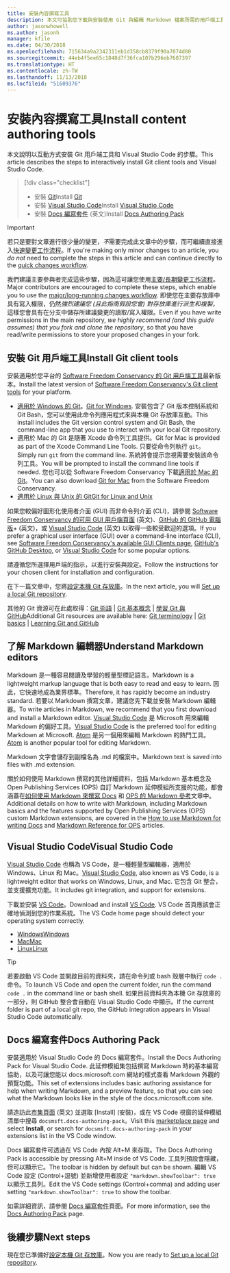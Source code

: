 ```yaml
---
title: 安裝內容撰寫工具
description: 本文可協助您下載與安裝使用 Git 與編輯 Markdown 檔案所需的用戶端工具。
author: jasonwhowell
ms.author: jasonh
manager: kfile
ms.date: 04/30/2018
ms.openlocfilehash: 715634a9a2342311eb1d358cb8379f90a7074d80
ms.sourcegitcommit: 44eb4f5ee65c1848d7f36fca107b296eb7687397
ms.translationtype: HT
ms.contentlocale: zh-TW
ms.lasthandoff: 11/13/2018
ms.locfileid: "51609376"
---
```

# <a name="install-content-authoring-tools"></a><span data-ttu-id="96473-103">安裝內容撰寫工具</span><span class="sxs-lookup"><span data-stu-id="96473-103">Install content authoring tools</span></span>

<span data-ttu-id="96473-104">本文說明以互動方式安裝 Git 用戶端工具和 Visual Studio Code 的步驟。</span><span class="sxs-lookup"><span data-stu-id="96473-104">This article describes the steps to interactively install Git client tools and Visual Studio Code.</span></span>
> [!div class="checklist"]
> * <span data-ttu-id="96473-105">安裝 [Git](https://git-scm.com/)</span><span class="sxs-lookup"><span data-stu-id="96473-105">Install [Git](https://git-scm.com/)</span></span>
> * <span data-ttu-id="96473-106">安裝 [Visual Studio Code](https://code.visualstudio.com/)</span><span class="sxs-lookup"><span data-stu-id="96473-106">Install [Visual Studio Code](https://code.visualstudio.com/)</span></span>
> * <span data-ttu-id="96473-107">安裝 [Docs 編寫套件](https://marketplace.visualstudio.com/items?itemName=docsmsft.docs-authoring-pack) \(英文\)</span><span class="sxs-lookup"><span data-stu-id="96473-107">Install [Docs Authoring Pack](https://marketplace.visualstudio.com/items?itemName=docsmsft.docs-authoring-pack)</span></span>

>[!IMPORTANT]
> <span data-ttu-id="96473-108">若只是要對文章進行很少量的變更，*不*需要完成此文章中的步驟，而可繼續直接進入[快速變更工作流程](index.md#quick-edits-to-existing-documents)。</span><span class="sxs-lookup"><span data-stu-id="96473-108">If you're making only minor changes to an article, you *do not* need to complete the steps in this article and can continue directly to the [quick changes workflow](index.md#quick-edits-to-existing-documents).</span></span>
>
> <span data-ttu-id="96473-109">我們建議主要參與者完成這些步驟，因為這可讓您使用[主要/長期變更工作流程](how-to-write-workflows-major.md)。</span><span class="sxs-lookup"><span data-stu-id="96473-109">Major contributors are encouraged to complete these steps, which enable you to use the [major/long-running changes workflow](how-to-write-workflows-major.md).</span></span> <span data-ttu-id="96473-110">即使您在主要存放庫中具有寫入權限，仍然*強烈建議您 (且此指南假設您會) 對存放庫進行派生和複製*，這樣您會具有在分支中儲存所建議變更的讀取/寫入權限。</span><span class="sxs-lookup"><span data-stu-id="96473-110">Even if you have write permissions in the main repository, *we highly recommend (and this guide assumes) that you fork and clone the repository*, so that you have read/write permissions to store your proposed changes in your fork.</span></span>

## <a name="install-git-client-tools"></a><span data-ttu-id="96473-111">安裝 Git 用戶端工具</span><span class="sxs-lookup"><span data-stu-id="96473-111">Install Git client tools</span></span> 

 <span data-ttu-id="96473-112">安裝適用於您平台的 [Software Freedom Conservancy 的 Git 用戶端工具](https://git-scm.com/download/)最新版本。</span><span class="sxs-lookup"><span data-stu-id="96473-112">Install the latest version of [Software Freedom Conservancy's Git client tools](https://git-scm.com/download/) for your platform.</span></span> 

* <span data-ttu-id="96473-113">[適用於 Windows 的 Git](https://git-scm.com/download/win)。</span><span class="sxs-lookup"><span data-stu-id="96473-113">[Git for Windows](https://git-scm.com/download/win).</span></span> <span data-ttu-id="96473-114">安裝包含了 Git 版本控制系統和 Git Bash，您可以使用此命令列應用程式來與本機 Git 存放庫互動。</span><span class="sxs-lookup"><span data-stu-id="96473-114">This install includes the Git version control system and Git Bash, the command-line app that you use to interact with your local Git repository.</span></span>
* <span data-ttu-id="96473-115">適用於 Mac 的 Git 是隨著 Xcode 命令列工具提供。</span><span class="sxs-lookup"><span data-stu-id="96473-115">Git for Mac is provided as part of the Xcode Command Line Tools.</span></span> <span data-ttu-id="96473-116">只要從命令列執行 `git`。</span><span class="sxs-lookup"><span data-stu-id="96473-116">Simply run `git` from the command line.</span></span> <span data-ttu-id="96473-117">系統將會提示您視需要安裝該命令列工具。</span><span class="sxs-lookup"><span data-stu-id="96473-117">You will be prompted to install the command line tools if needed.</span></span> <span data-ttu-id="96473-118">您也可以從 Software Freedom Conservancy 下載[適用於 Mac 的 Git](https://git-scm.com/download/mac)。</span><span class="sxs-lookup"><span data-stu-id="96473-118">You can also download [Git for Mac](https://git-scm.com/download/mac) from the Software Freedom Conservancy.</span></span>
* [<span data-ttu-id="96473-119">適用於 Linux 與 Unix 的 Git</span><span class="sxs-lookup"><span data-stu-id="96473-119">Git for Linux and Unix</span></span>](https://git-scm.com/download/linux)

<span data-ttu-id="96473-120">如果您較偏好圖形化使用者介面 (GUI) 而非命令列介面 (CLI)，請參閱 [Software Freedom Conservancy 的可用 GUI 用戶端頁面](https://git-scm.com/downloads/guis) \(英文\)、[GitHub 的 GitHub 電腦版](https://desktop.github.com/)+ \(英文\)，或 [Visual Studio Code](https://www.visualstudio.com/products/code-vs.aspx) \(英文\) 以取得一些較受歡迎的選項。</span><span class="sxs-lookup"><span data-stu-id="96473-120">If you prefer a graphical user interface (GUI) over a command-line interface (CLI), see [Software Freedom Conservancy's available GUI Clients page](https://git-scm.com/downloads/guis), [GitHub's GitHub Desktop](https://desktop.github.com/), or [Visual Studio Code](https://www.visualstudio.com/products/code-vs.aspx) for some popular options.</span></span>

<span data-ttu-id="96473-121">請遵循您所選擇用戶端的指示，以進行安裝與設定。</span><span class="sxs-lookup"><span data-stu-id="96473-121">Follow the instructions for your chosen client for installation and configuration.</span></span>

<span data-ttu-id="96473-122">在下一篇文章中，您將[設定本機 Git 存放庫](get-started-setup-local.md)。</span><span class="sxs-lookup"><span data-stu-id="96473-122">In the next article, you will [Set up a local Git repository](get-started-setup-local.md).</span></span>

   <span data-ttu-id="96473-123">其他的 Git 資源可在此處取得：[Git 術語](https://help.github.com/articles/github-glossary) | [Git 基本概念](https://git-scm.com/book/en/v2/Getting-Started-Git-Basics) | [學習 Git 與 GitHub](https://help.github.com/articles/good-resources-for-learning-git-and-github/)</span><span class="sxs-lookup"><span data-stu-id="96473-123">Additional Git resources are available here: [Git terminology](https://help.github.com/articles/github-glossary) | [Git basics](https://git-scm.com/book/en/v2/Getting-Started-Git-Basics) | [Learning Git and GitHub](https://help.github.com/articles/good-resources-for-learning-git-and-github/)</span></span>

## <a name="understand-markdown-editors"></a><span data-ttu-id="96473-124">了解 Markdown 編輯器</span><span class="sxs-lookup"><span data-stu-id="96473-124">Understand Markdown editors</span></span>

<span data-ttu-id="96473-125">Markdown 是一種容易閱讀及學習的輕量型標記語言。</span><span class="sxs-lookup"><span data-stu-id="96473-125">Markdown is a lightweight markup language that is both easy to read and easy to learn.</span></span> <span data-ttu-id="96473-126">因此，它快速地成為業界標準。</span><span class="sxs-lookup"><span data-stu-id="96473-126">Therefore, it has rapidly become an industry standard.</span></span> <span data-ttu-id="96473-127">若要以 Markdown 撰寫文章，建議您先下載並安裝 Markdown 編輯器。</span><span class="sxs-lookup"><span data-stu-id="96473-127">To write articles in Markdown, we recommend that you first download and install a Markdown editor.</span></span>  <span data-ttu-id="96473-128">[Visual Studio Code](https://code.visualstudio.com/) 是 Microsoft 用來編輯 Markdown 的偏好工具。</span><span class="sxs-lookup"><span data-stu-id="96473-128">[Visual Studio Code](https://code.visualstudio.com/) is the preferred tool for editing Markdown at Microsoft.</span></span> <span data-ttu-id="96473-129">[Atom](https://atom.io) 是另一個用來編輯 Markdown 的熱門工具。</span><span class="sxs-lookup"><span data-stu-id="96473-129">[Atom](https://atom.io) is another popular tool for editing Markdown.</span></span>

<span data-ttu-id="96473-130">Markdown 文字會儲存到副檔名為 .md 的檔案中。</span><span class="sxs-lookup"><span data-stu-id="96473-130">Markdown text is saved into files with .md extension.</span></span>

<span data-ttu-id="96473-131">關於如何使用 Markdown 撰寫的其他詳細資料，包括 Markdown 基本概念及 Open Publishing Services (OPS) 自訂 Markdown 延伸模組所支援的功能，都會涵蓋在[如何使用 Markdown 來撰寫 Docs](how-to-write-use-markdown.md) 和 [OPS 的 Markdown 參考](markdown-reference.md)文章中。</span><span class="sxs-lookup"><span data-stu-id="96473-131">Additional details on how to write with Markdown, including Markdown basics and the features supported by Open Publishing Services (OPS) custom Markdown extensions, are covered in the [How to use Markdown for writing Docs](how-to-write-use-markdown.md) and [Markdown Reference for OPS](markdown-reference.md) articles.</span></span>

## <a name="visual-studio-code"></a><span data-ttu-id="96473-132">Visual Studio Code</span><span class="sxs-lookup"><span data-stu-id="96473-132">Visual Studio Code</span></span>

<span data-ttu-id="96473-133">[Visual Studio Code](https://code.visualstudio.com/) 也稱為 VS Code，是一種輕量型編輯器，適用於 Windows、Linux 和 Mac。</span><span class="sxs-lookup"><span data-stu-id="96473-133">[Visual Studio Code](https://code.visualstudio.com/), also known as VS Code, is a lightweight editor that works on Windows, Linux, and Mac.</span></span> <span data-ttu-id="96473-134">它包含 Git 整合，並支援擴充功能。</span><span class="sxs-lookup"><span data-stu-id="96473-134">It includes git integration, and support for extensions.</span></span>

<span data-ttu-id="96473-135">下載並安裝 [VS Code](https://code.visualstudio.com/)。</span><span class="sxs-lookup"><span data-stu-id="96473-135">Download and install [VS Code](https://code.visualstudio.com/).</span></span> <span data-ttu-id="96473-136">VS Code 首頁應該會正確地偵測到您的作業系統。</span><span class="sxs-lookup"><span data-stu-id="96473-136">The VS Code home page should detect your operating system correctly.</span></span>

- [<span data-ttu-id="96473-137">Windows</span><span class="sxs-lookup"><span data-stu-id="96473-137">Windows</span></span>](https://code.visualstudio.com/docs/setup/windows)
- [<span data-ttu-id="96473-138">Mac</span><span class="sxs-lookup"><span data-stu-id="96473-138">Mac</span></span>](https://code.visualstudio.com/docs/setup/mac)
- [<span data-ttu-id="96473-139">Linux</span><span class="sxs-lookup"><span data-stu-id="96473-139">Linux</span></span>](https://code.visualstudio.com/docs/setup/linux)

> [!TIP]
> <span data-ttu-id="96473-140">若要啟動 VS Code 並開啟目前的資料夾，請在命令列或 bash 殼層中執行 `code .` 命令。</span><span class="sxs-lookup"><span data-stu-id="96473-140">To launch VS Code and open the current folder, run the command `code .` in the command line or bash shell.</span></span> <span data-ttu-id="96473-141">如果目前資料夾為本機 Git 存放庫的一部分，則 GitHub 整合會自動在 Visual Studio Code 中顯示。</span><span class="sxs-lookup"><span data-stu-id="96473-141">If the current folder is part of a local git repo, the GitHub integration appears in Visual Studio Code automatically.</span></span>

## <a name="docs-authoring-pack"></a><span data-ttu-id="96473-142">Docs 編寫套件</span><span class="sxs-lookup"><span data-stu-id="96473-142">Docs Authoring Pack</span></span>
<span data-ttu-id="96473-143">安裝適用於 Visual Studio Code 的 Docs 編寫套件。</span><span class="sxs-lookup"><span data-stu-id="96473-143">Install the Docs Authoring Pack for Visual Studio Code.</span></span> <span data-ttu-id="96473-144">此延伸模組集包括撰寫 Markdown 時的基本編寫協助，以及可讓您能以 docs.microsoft.com 網站的樣式查看 Markdown 外觀的預覽功能。</span><span class="sxs-lookup"><span data-stu-id="96473-144">This set of extensions includes basic authoring assistance for help when writing Markdown, and a preview feature, so that you can see what the Markdown looks like in the style of the docs.microsoft.com site.</span></span>

   <span data-ttu-id="96473-145">請造訪此[市集頁面](https://marketplace.visualstudio.com/items?itemName=docsmsft.docs-authoring-pack) \(英文\) 並選取 [Install] \(安裝\)，或在 VS Code 視窗的延伸模組清單中搜尋 `docsmsft.docs-authoring-pack`。</span><span class="sxs-lookup"><span data-stu-id="96473-145">Visit this [marketplace page](https://marketplace.visualstudio.com/items?itemName=docsmsft.docs-authoring-pack) and select **Install**, or search for `docsmsft.docs-authoring-pack` in your extensions list in the VS Code window.</span></span> 

   <span data-ttu-id="96473-146">Docs 編寫套件可透過在 VS Code 內按 Alt+M 來存取。</span><span class="sxs-lookup"><span data-stu-id="96473-146">The Docs Authoring Pack is accessible by pressing Alt+M inside of VS Code.</span></span> <span data-ttu-id="96473-147">工具列預設會隱藏，但可以顯示它。</span><span class="sxs-lookup"><span data-stu-id="96473-147">The toolbar is hidden by default but can be shown.</span></span> <span data-ttu-id="96473-148">編輯 VS Code 設定 (Control+逗號) 並新增使用者設定 `"markdown.showToolbar": true` 以顯示工具列。</span><span class="sxs-lookup"><span data-stu-id="96473-148">Edit the VS Code settings (Control+comma) and adding user setting `"markdown.showToolbar": true` to show the toolbar.</span></span>

   <span data-ttu-id="96473-149">如需詳細資訊，請參閱 [Docs 編寫套件](how-to-write-docs-auth-pack.md)頁面。</span><span class="sxs-lookup"><span data-stu-id="96473-149">For more information, see the [Docs Authoring Pack](how-to-write-docs-auth-pack.md) page.</span></span>


## <a name="next-steps"></a><span data-ttu-id="96473-150">後續步驟</span><span class="sxs-lookup"><span data-stu-id="96473-150">Next steps</span></span>

<span data-ttu-id="96473-151">現在您已準備好[設定本機 Git 存放庫](get-started-setup-local.md)。</span><span class="sxs-lookup"><span data-stu-id="96473-151">Now you are ready to [Set up a local Git repository](get-started-setup-local.md).</span></span>
